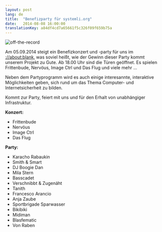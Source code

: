 ```yaml
---
layout: post
lang: de
title:  "Benefizparty für systemli.org"
date:   2014-08-08 16:00:00
translationKey: a84df4cd7a65661f5c326f09f659b75a
---
```

<img src="/assets/img/party_off_the_record.jpg" alt="off-the-record" class="img-responsive" />

Am 05.09.2014 steigt ein Benefizkonzert und -party für uns im [://about:blank](http://aboutparty.net/), was soviel heißt, wie der Gewinn dieser Party kommt unserem Projekt zu Gute. Ab 18.00 Uhr sind die Türen geöffnet. Es spielen Frittenbude, Nervöus, Image Ctrl und Das Flug und viele mehr ... 

Neben dem Partyprogramm wird es auch einige interesannte, interaktive Möglichkeiten geben, sich rund um das Thema Computer- und Internetsicherheit zu bilden.

Kommt zur Party, feiert mit uns und für den Erhalt von unabhängiger Infrastruktur.

<b>Konzert:</b>
- Frittenbude
- Nervöus
- Image Ctrl
- Das Flug

<b>Party:</b>
- Karacho Rabaukin
- Smith & Smart
- DJ Boogie Dan
- Mila Stern
- Basscadet
- Verschnibbt & Zugenäht
- Tanith
- Francesco Arancio
- Anja Zaube
- Sportbrigade Sparwasser
- Bikibiki
- Midiman
- Blasfematic
- Von Raben
